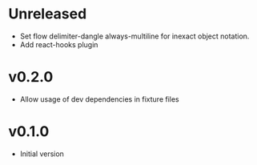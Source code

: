 # Unreleased

- Set flow delimiter-dangle always-multiline for inexact object notation.
- Add react-hooks plugin

# v0.2.0

- Allow usage of dev dependencies in fixture files

# v0.1.0

- Initial version